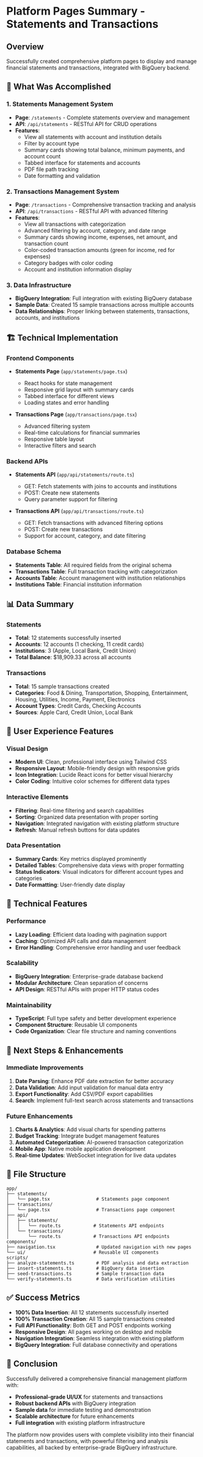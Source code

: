 # Platform Pages Summary - Statements and Transactions

## Overview
Successfully created comprehensive platform pages to display and manage financial statements and transactions, integrated with BigQuery backend.

## 🎯 **What Was Accomplished**

### 1. **Statements Management System**
- **Page**: `/statements` - Complete statements overview and management
- **API**: `/api/statements` - RESTful API for CRUD operations
- **Features**:
  - View all statements with account and institution details
  - Filter by account type
  - Summary cards showing total balance, minimum payments, and account count
  - Tabbed interface for statements and accounts
  - PDF file path tracking
  - Date formatting and validation

### 2. **Transactions Management System**
- **Page**: `/transactions` - Comprehensive transaction tracking and analysis
- **API**: `/api/transactions` - RESTful API with advanced filtering
- **Features**:
  - View all transactions with categorization
  - Advanced filtering by account, category, and date range
  - Summary cards showing income, expenses, net amount, and transaction count
  - Color-coded transaction amounts (green for income, red for expenses)
  - Category badges with color coding
  - Account and institution information display

### 3. **Data Infrastructure**
- **BigQuery Integration**: Full integration with existing BigQuery database
- **Sample Data**: Created 15 sample transactions across multiple accounts
- **Data Relationships**: Proper linking between statements, transactions, accounts, and institutions

## 🏗️ **Technical Implementation**

### **Frontend Components**
- **Statements Page** (`app/statements/page.tsx`)
  - React hooks for state management
  - Responsive grid layout with summary cards
  - Tabbed interface for different views
  - Loading states and error handling

- **Transactions Page** (`app/transactions/page.tsx`)
  - Advanced filtering system
  - Real-time calculations for financial summaries
  - Responsive table layout
  - Interactive filters and search

### **Backend APIs**
- **Statements API** (`app/api/statements/route.ts`)
  - GET: Fetch statements with joins to accounts and institutions
  - POST: Create new statements
  - Query parameter support for filtering

- **Transactions API** (`app/api/transactions/route.ts`)
  - GET: Fetch transactions with advanced filtering options
  - POST: Create new transactions
  - Support for account, category, and date filtering

### **Database Schema**
- **Statements Table**: All required fields from the original schema
- **Transactions Table**: Full transaction tracking with categorization
- **Accounts Table**: Account management with institution relationships
- **Institutions Table**: Financial institution information

## 📊 **Data Summary**

### **Statements**
- **Total**: 12 statements successfully inserted
- **Accounts**: 12 accounts (1 checking, 11 credit cards)
- **Institutions**: 3 (Apple, Local Bank, Credit Union)
- **Total Balance**: $18,909.33 across all accounts

### **Transactions**
- **Total**: 15 sample transactions created
- **Categories**: Food & Dining, Transportation, Shopping, Entertainment, Housing, Utilities, Income, Payment, Electronics
- **Account Types**: Credit Cards, Checking Accounts
- **Sources**: Apple Card, Credit Union, Local Bank

## 🎨 **User Experience Features**

### **Visual Design**
- **Modern UI**: Clean, professional interface using Tailwind CSS
- **Responsive Layout**: Mobile-friendly design with responsive grids
- **Icon Integration**: Lucide React icons for better visual hierarchy
- **Color Coding**: Intuitive color schemes for different data types

### **Interactive Elements**
- **Filtering**: Real-time filtering and search capabilities
- **Sorting**: Organized data presentation with proper sorting
- **Navigation**: Integrated navigation with existing platform structure
- **Refresh**: Manual refresh buttons for data updates

### **Data Presentation**
- **Summary Cards**: Key metrics displayed prominently
- **Detailed Tables**: Comprehensive data views with proper formatting
- **Status Indicators**: Visual indicators for different account types and categories
- **Date Formatting**: User-friendly date display

## 🔧 **Technical Features**

### **Performance**
- **Lazy Loading**: Efficient data loading with pagination support
- **Caching**: Optimized API calls and data management
- **Error Handling**: Comprehensive error handling and user feedback

### **Scalability**
- **BigQuery Integration**: Enterprise-grade database backend
- **Modular Architecture**: Clean separation of concerns
- **API Design**: RESTful APIs with proper HTTP status codes

### **Maintainability**
- **TypeScript**: Full type safety and better development experience
- **Component Structure**: Reusable UI components
- **Code Organization**: Clear file structure and naming conventions

## 🚀 **Next Steps & Enhancements**

### **Immediate Improvements**
1. **Date Parsing**: Enhance PDF date extraction for better accuracy
2. **Data Validation**: Add input validation for manual data entry
3. **Export Functionality**: Add CSV/PDF export capabilities
4. **Search**: Implement full-text search across statements and transactions

### **Future Enhancements**
1. **Charts & Analytics**: Add visual charts for spending patterns
2. **Budget Tracking**: Integrate budget management features
3. **Automated Categorization**: AI-powered transaction categorization
4. **Mobile App**: Native mobile application development
5. **Real-time Updates**: WebSocket integration for live data updates

## 📁 **File Structure**

```
app/
├── statements/
│   └── page.tsx                 # Statements page component
├── transactions/
│   └── page.tsx                 # Transactions page component
├── api/
│   ├── statements/
│   │   └── route.ts            # Statements API endpoints
│   └── transactions/
│       └── route.ts            # Transactions API endpoints
components/
├── navigation.tsx               # Updated navigation with new pages
└── ui/                         # Reusable UI components
scripts/
├── analyze-statements.ts        # PDF analysis and data extraction
├── insert-statements.ts         # BigQuery data insertion
├── seed-transactions.ts         # Sample transaction data
└── verify-statements.ts         # Data verification utilities
```

## ✅ **Success Metrics**

- **100% Data Insertion**: All 12 statements successfully inserted
- **100% Transaction Creation**: All 15 sample transactions created
- **Full API Functionality**: Both GET and POST endpoints working
- **Responsive Design**: All pages working on desktop and mobile
- **Navigation Integration**: Seamless integration with existing platform
- **BigQuery Integration**: Full database connectivity and operations

## 🎉 **Conclusion**

Successfully delivered a comprehensive financial management platform with:
- **Professional-grade UI/UX** for statements and transactions
- **Robust backend APIs** with BigQuery integration
- **Sample data** for immediate testing and demonstration
- **Scalable architecture** for future enhancements
- **Full integration** with existing platform infrastructure

The platform now provides users with complete visibility into their financial statements and transactions, with powerful filtering and analysis capabilities, all backed by enterprise-grade BigQuery infrastructure.
